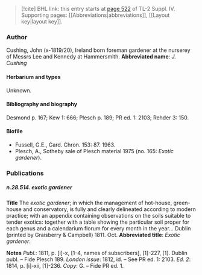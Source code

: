 > [!cite] BHL link: this entry starts at [page 522](https://www.biodiversitylibrary.org/page/33266199) of TL-2 Suppl. IV.
> Supporting pages: [[Abbreviations|abbreviations]], [[Layout key|layout key]].

### Author

Cushing, John (x-1819/20), Ireland born foreman gardener at the nurserey of Messrs Lee and Kennedy at Hammersmith. 
**Abbreviated name**: *J. Cushing*

#### Herbarium and types

Unknown.

#### Bibliography and biography

Desmond p. 167; Kew 1: 666; Plesch p. 189; PR ed. 1: 2103; Rehder 3: 150.

#### Biofile

- Fussell, G.E., Gard. Chron. 153: 87. 1963.
- Plesch, A., Sotheby sale of Plesch material 1975 (no. 165: *Exotic gardener*).

### Publications

##### n.28.514. exotic gardener

**Title**
The *exotic gardener*; in which the management of hot-house, green-house and conservatory, is fully and clearly delineated according to modern practice; with an appendix containing observations on the soils suitable to tender exotics: together with a table showing the particular soil proper for each genus and a calendarium florum for every month in the year... Dublin (printed by Graisberry & Campbell) 1811. Oct.
**Abbreviated title**: *Exotic gardener*.

**Notes**
*Publ*.: 1811, p. \[i\]-x, \[1-4, names of subscribers\], \[1\]-227, \[1\]. Dublin publ. – Fide Plesch 189.
*London issue*: 1812, id. – See PR ed. 1: 2103.
*Ed. 2*: 1814, p. \[i\]-xii, \[1\]-236. *Copy*: G. – Fide PR ed. 1.

